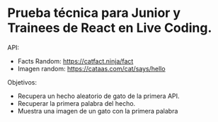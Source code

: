 # Prueba técnica para Junior y Trainees de React en Live Coding.

API:
- Facts Random: https://catfact.ninja/fact
- Imagen random: https://cataas.com/cat/says/hello

Objetivos:
- Recupera un hecho aleatorio de gato de la primera API.
- Recuperar la primera palabra del hecho.
- Muestra una imagen de un gato con la primera palabra

 